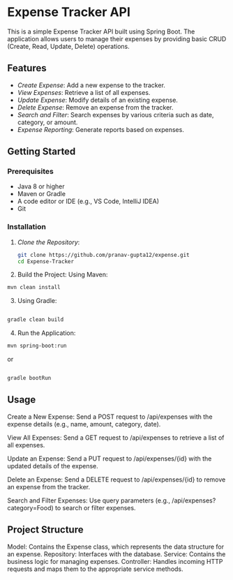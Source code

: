 # Expense Tracker API

This is a simple Expense Tracker API built using Spring Boot. The application allows users to manage their expenses by providing basic CRUD (Create, Read, Update, Delete) operations. 

## Features

- *Create Expense*: Add a new expense to the tracker.
- *View Expenses*: Retrieve a list of all expenses.
- *Update Expense*: Modify details of an existing expense.
- *Delete Expense*: Remove an expense from the tracker.
- *Search and Filter*: Search expenses by various criteria such as date, category, or amount.
- *Expense Reporting*: Generate reports based on expenses.

## Getting Started

### Prerequisites

- Java 8 or higher
- Maven or Gradle
- A code editor or IDE (e.g., VS Code, IntelliJ IDEA)
- Git

### Installation

1. *Clone the Repository*:
   ```bash
   git clone https://github.com/pranav-gupta12/expense.git
   cd Expense-Tracker
   ```
2. Build the Project: Using Maven:

```bash
mvn clean install
```
3. Using Gradle:

```bash

gradle clean build
```
4. Run the Application:

```bash
mvn spring-boot:run
```
or

```bash

gradle bootRun
```
## Usage
Create a New Expense: Send a POST request to /api/expenses with the expense details (e.g., name, amount, category, date).

View All Expenses: Send a GET request to /api/expenses to retrieve a list of all expenses.

Update an Expense: Send a PUT request to /api/expenses/{id} with the updated details of the expense.

Delete an Expense: Send a DELETE request to /api/expenses/{id} to remove an expense from the tracker.

Search and Filter Expenses: Use query parameters (e.g., /api/expenses?category=Food) to search or filter expenses.

## Project Structure
Model: Contains the Expense class, which represents the data structure for an expense.
Repository: Interfaces with the database.
Service: Contains the business logic for managing expenses.
Controller: Handles incoming HTTP requests and maps them to the appropriate service methods.
